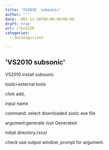 ```yaml
---
title: 'VS2010  subsonic'
author: "-"
date: -001-11-30T00:00:00+00:00
draft: true
url: /?p=5220
categories:
  - Uncategorized

---
```

## 'VS2010  subsonic'
VS2010 install subsonic

tools>external tools

click add,

input name

command: select downloaded sonic.exe file

argument:generate /out Generated

initial directory:/xxx/

check use output window, prompt for argument.

